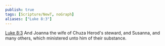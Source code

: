 ```yaml
---
publish: true
tags: [Scripture/NewT, noGraph]
aliases: ["Luke 8:3"]
---
```

[Luke 8:3](https://churchofjesuschrist.org/study/scriptures/nt/luke/8?lang=eng&id=p3#p3) And Joanna the wife of Chuza Herod's steward, and Susanna, and many others, which ministered unto him of their substance.

